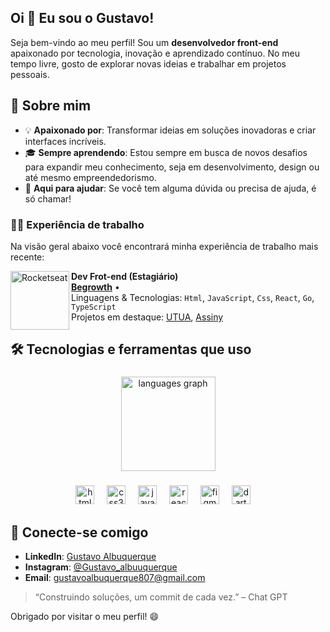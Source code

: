 <h2 align="left">Oi 👋 Eu sou o Gustavo!</h2>

Seja bem-vindo ao meu perfil! Sou um **desenvolvedor front-end** apaixonado por tecnologia, inovação e aprendizado contínuo. No meu tempo livre, gosto de explorar novas ideias e trabalhar em projetos pessoais.

## 🚀 Sobre mim
- 💡 **Apaixonado por**: Transformar ideias em soluções inovadoras e criar interfaces incríveis.
- 🎓 **Sempre aprendendo**: Estou sempre em busca de novos desafios para expandir meu conhecimento, seja em desenvolvimento, design ou até mesmo empreendedorismo.
- 💬 **Aqui para ajudar**: Se você tem alguma dúvida ou precisa de ajuda, é só chamar!



### 👨‍💻 Experiência de trabalho

Na visão geral abaixo você encontrará minha experiência de trabalho mais recente:
<br/>

[<img align="left" height="94px" width="94px" alt="Rocketseat" src="https://github.com/user-attachments/assets/8e64b8d8-b279-4e93-b78c-6c6b6d283418"/>](https://rocketseat.com.br/)

**Dev Frot-end (Estagiário)** \
[**Begrowth**](https://begrowth.com.br/) •  \
Linguagens & Tecnologias: `Html`, `JavaScript`, `Css`, `React`, `Go`, `TypeScript`\
Projetos em destaque: [UTUA](https://utua.com.br/), [Assiny](https://assiny.com.br/)
<br/>

## 🛠️ Tecnologias e ferramentas que uso

###

<div align="center">
    <img src="https://github-readme-stats.vercel.app/api/top-langs?username=GustavoAlbuquerquee&locale=en&hide_title=false&layout=compact&card_width=320&langs_count=5&theme=dark&hide_border=false" height="151" alt="languages graph"  />
</div>

###



###

<div align="center">
  <img src="https://cdn.jsdelivr.net/gh/devicons/devicon/icons/html5/html5-original.svg" height="30" alt="html5 logo"  />
  <img width="12" />
  <img src="https://cdn.jsdelivr.net/gh/devicons/devicon/icons/css3/css3-original.svg" height="30" alt="css3 logo"  />
  <img width="12" />
  <img src="https://cdn.jsdelivr.net/gh/devicons/devicon/icons/javascript/javascript-original.svg" height="30" alt="javascript logo"  />
  <img width="12" />
  <img src="https://cdn.jsdelivr.net/gh/devicons/devicon/icons/react/react-original.svg" height="30" alt="react logo"  />
    <img width="12" />
  <img src="https://cdn.jsdelivr.net/gh/devicons/devicon/icons/figma/figma-original.svg" height="30" alt="figma logo"  />
  <img width="12" />
  <img src="https://cdn.jsdelivr.net/gh/devicons/devicon/icons/dart/dart-original.svg" height="30" alt="dart logo"  />
  <img width="12" />
</div>

###

###



## 🤝 Conecte-se comigo

- **LinkedIn**: [Gustavo Albuquerque](https://www.linkedin.com/in/gustavo-albuquerque-6574402b4/)
- **Instagram**: [@Gustavo_albuuquerque](https://www.instagram.com/gustavo_albuuquerque/)
- **Email**: [gustavoalbuquerque807@gmail.com](mailto:gustavoalbuquerque807@gmail.com)

> “Construindo soluções, um commit de cada vez.” – Chat GPT

Obrigado por visitar o meu perfil! 😄
